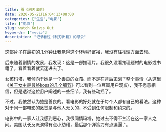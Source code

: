 ```yaml
---
title: 看《利刃出鞘》
date: 2020-05-21T16:04:13+08:00
categories: ["生活","电影"]
life: ["电影"]
slug: watch Knives Out
keywords: ["movie"]
description: "记录看过《利刃出鞘》的感受"
---
```


这部片子在最初的几分钟让我觉得这个环境好富裕，我没有往推理方面去想。

后来随着剧情的发展，我发现：这是一部推理片。我很久没看推理题材的电影或书籍了。看着看着就沉迷进去了。

女孩玛塔，我倾向于她是一个善良的女孩。而不是在背后策划了整个事情（从这里《[关于女主是最终boss的几个细节](https://movie.douban.com/review/12334412/)》可以看到一位豆瓣用户观点），我不愿意相信，但是透过这位用户阐述的一些细节，我有些动摇了。

不过，我依然认为她是善良的。看电影的好处就在于每个人都有自己的看法。这种对于同一部电影的感觉是与他人无关的，不受到任何限制和约束的。

电影中的一家人让我感到恶心，我很同情玛塔，她过去不得不生活在这一家人之间。美国队长反派演得有点小幼稚，最后那个弹簧刀有点逗逼了。
